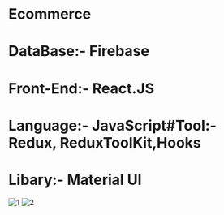 # Ecommerce
# DataBase:- Firebase
# Front-End:- React.JS
# Language:- JavaScript#Tool:- Redux, ReduxToolKit,Hooks
# Libary:- Material UI

![1](https://user-images.githubusercontent.com/60700534/126893729-60cfbacf-1886-48a8-982b-f910a608ddd0.jpg)
![2](https://user-images.githubusercontent.com/60700534/126893834-7f4e823f-d7e2-4672-96e6-e79d1394c6fc.jpg)
